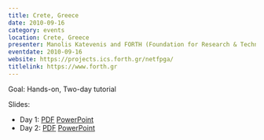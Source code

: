 ```yaml
---
title: Crete, Greece
date: 2010-09-16
category: events
location: Crete, Greece
presenter: Manolis Katevenis and FORTH (Foundation for Research & Technology)
eventdate: 2010-09-16
website: https://projects.ics.forth.gr/netfpga/
titlelink: https://www.forth.gr
---
```


Goal: Hands-on, Two-day tutorial

Slides:
- Day 1: [PDF](https://docs.google.com/open?id=0B4EuVzA5UdPRdUphR1BJNGNNU1E) [PowerPoint](https://docs.google.com/open?id=0B4EuVzA5UdPRUzM4TXpreVB4bVU)
- Day 2: [PDF](https://docs.google.com/open?id=0B4EuVzA5UdPRMDVVdGJWSnRyUzg) [PowerPoint](https://docs.google.com/open?id=0B4EuVzA5UdPRQWxDWU9qcGp3ZDQ)
